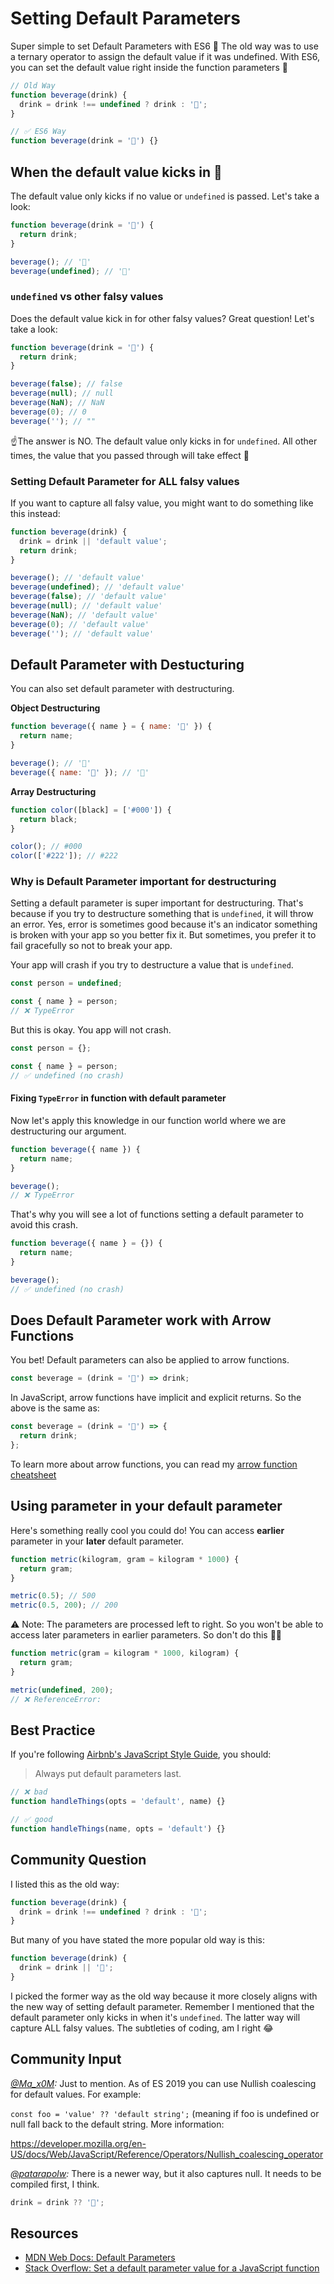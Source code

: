 # Setting Default Parameters

Super simple to set Default Parameters with ES6 👏‬ The old way was to use a ternary operator to assign the default value if it was undefined. With ES6, you can set the default value right inside the function parameters 🎉

```javascript
// Old Way
function beverage(drink) {
  drink = drink !== undefined ? drink : '🍵';
}

// ✅ ES6 Way
function beverage(drink = '🍵') {}
```

## When the default value kicks in 🥾

The default value only kicks if no value or `undefined` is passed. Let's take a look:

```javascript
function beverage(drink = '🍵') {
  return drink;
}

beverage(); // '🍵'
beverage(undefined); // '🍵'
```

### `undefined` vs other falsy values

Does the default value kick in for other falsy values? Great question! Let's take a look:

```javascript
function beverage(drink = '🍵') {
  return drink;
}

beverage(false); // false
beverage(null); // null
beverage(NaN); // NaN
beverage(0); // 0
beverage(''); // ""
```

☝️The answer is NO. The default value only kicks in for `undefined`. All other times, the value that you passed through will take effect 🙂

### Setting Default Parameter for ALL falsy values

If you want to capture all falsy value, you might want to do something like this instead:

```javascript
function beverage(drink) {
  drink = drink || 'default value';
  return drink;
}

beverage(); // 'default value'
beverage(undefined); // 'default value'
beverage(false); // 'default value'
beverage(null); // 'default value'
beverage(NaN); // 'default value'
beverage(0); // 'default value'
beverage(''); // 'default value'
```

## Default Parameter with Destucturing

You can also set default parameter with destructuring.

**Object Destructuring**

```javascript
function beverage({ name } = { name: '🍵' }) {
  return name;
}

beverage(); // '🍵'
beverage({ name: '🥤' }); // '🥤'
```

**Array Destructuring**

```javascript
function color([black] = ['#000']) {
  return black;
}

color(); // #000
color(['#222']); // #222
```

### Why is Default Parameter important for destructuring

Setting a default parameter is super important for destructuring. That's because if you try to destructure something that is `undefined`, it will throw an error. Yes, error is sometimes good because it's an indicator something is broken with your app so you better fix it. But sometimes, you prefer it to fail gracefully so not to break your app.

Your app will crash if you try to destructure a value that is `undefined`.

```javascript
const person = undefined;

const { name } = person;
// ❌ TypeError
```

But this is okay. You app will not crash.

```javascript
const person = {};

const { name } = person;
// ✅ undefined (no crash)
```

#### Fixing `TypeError` in function with default parameter

Now let's apply this knowledge in our function world where we are destructuring our argument.

```javascript
function beverage({ name }) {
  return name;
}

beverage();
// ❌ TypeError
```

That's why you will see a lot of functions setting a default parameter to avoid this crash.

```javascript
function beverage({ name } = {}) {
  return name;
}

beverage();
// ✅ undefined (no crash)
```

## Does Default Parameter work with Arrow Functions

You bet! Default parameters can also be applied to arrow functions.

```javascript
const beverage = (drink = '🍵') => drink;
```

In JavaScript, arrow functions have implicit and explicit returns. So the above is the same as:

```javascript
const beverage = (drink = '🍵') => {
  return drink;
};
```

To learn more about arrow functions, you can read my [arrow function cheatsheet](/tidbits/47-arrow-functions-cheatsheet/)

## Using parameter in your default parameter

Here's something really cool you could do! You can access **earlier** parameter in your **later** default parameter.

```javascript
function metric(kilogram, gram = kilogram * 1000) {
  return gram;
}

metric(0.5); // 500
metric(0.5, 200); // 200
```

⚠️ Note: The parameters are processed left to right. So you won't be able to access later parameters in earlier parameters. So don't do this 🙅‍♀️

```javascript
function metric(gram = kilogram * 1000, kilogram) {
  return gram;
}

metric(undefined, 200);
// ❌ ReferenceError:
```

## Best Practice

If you're following [Airbnb's JavaScript Style Guide](https://github.com/airbnb/javascript#functions--defaults-last), you should:

> Always put default parameters last.

```javascript
// ❌ bad
function handleThings(opts = 'default', name) {}

// ✅ good
function handleThings(name, opts = 'default') {}
```

## Community Question

I listed this as the old way:

```javascript
function beverage(drink) {
  drink = drink !== undefined ? drink : '🍵';
}
```

But many of you have stated the more popular old way is this:

```javascript
function beverage(drink) {
  drink = drink || '🍵';
}
```

I picked the former way as the old way because it more closely aligns with the new way of setting default parameter. Remember I mentioned that the default parameter only kicks in when it's `undefined`. The latter way will capture ALL falsy values. The subtleties of coding, am I right 😂

## Community Input

_[@Ma_x0M](https://twitter.com/ma_x0m/status/1223814994577580032?s=21):_ Just to mention. As of ES 2019 you can use Nullish coalescing for default values. For example:

`const foo = 'value' ?? 'default string';`
(meaning if foo is undefined or null fall back to the default string. More information:

https://developer.mozilla.org/en-US/docs/Web/JavaScript/Reference/Operators/Nullish_coalescing_operator

_[@patarapolw](https://dev.to/patarapolw/comment/l77p):_ There is a newer way, but it also captures null. It needs to be compiled first, I think.

```javascript
drink = drink ?? '🍵';
```

## Resources

- [MDN Web Docs: Default Parameters](https://developer.mozilla.org/en-US/docs/Web/JavaScript/Reference/Functions/Default_parameters)
- [Stack Overflow: Set a default parameter value for a JavaScript function](https://stackoverflow.com/questions/894860/set-a-default-parameter-value-for-a-javascript-function)
